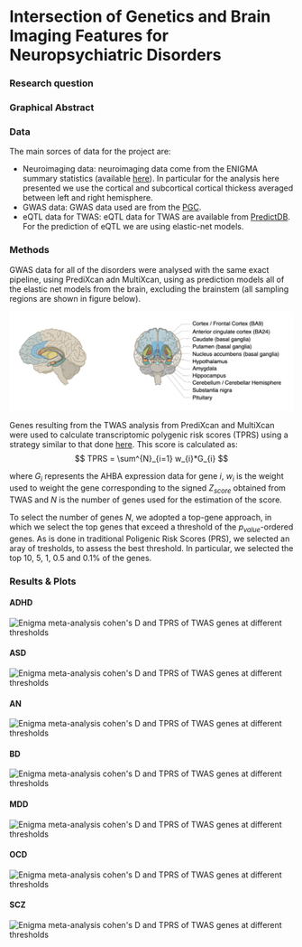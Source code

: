 # Intersection of Genetics and Brain Imaging Features for Neuropsychiatric Disorders

### Research question

### Graphical Abstract

### Data

The main sorces of data for the project are:

- Neuroimaging data: neuroimaging data come from the ENIGMA summary statistics (available [here](https://enigma.ini.usc.edu/research/download-enigma-gwas-results/)). In particular for the analysis here presented we use the cortical and subcortical cortical thickess averaged between left and right hemisphere.
- GWAS data: GWAS data used are from the [PGC](https://pgc.unc.edu/).
- eQTL data for TWAS: eQTL data for TWAS are available from [PredictDB](https://predictdb.org/). For the prediction of eQTL we are using elastic-net models.

### Methods

GWAS data for all of the disorders were analysed with the same exact pipeline, using PrediXcan adn MultiXcan, using as prediction models all of the elastic net models from the brain, excluding the brainstem (all sampling regions are shown in figure below).

![Sampling sites of the GTEx material used for the prediction models](./figures/sampling_GTEx.png)

Genes resulting from the TWAS analysis from PrediXcan and MultiXcan were used to calculate transcriptomic polygenic risk scores (TPRS) using a strategy similar to that done [here](https://genomebiology.biomedcentral.com/articles/10.1186/s13059-021-02591-w). This score is calculated as:
$$ TPRS = \sum^{N}_{i=1} w_{i}*G_{i} $$

where $G_{i}$ represents the AHBA expression data for gene $i$, $w_{i}$ is the weight used to weight the gene corresponding to the signed $Z_{score}$ obtained from TWAS and $N$ is the number of genes used for the estimation of the score.

To select the number of genes $N$, we adopted a top-gene approach, in which we select the top genes that exceed a threshold of the $p_{value}$-ordered genes. As is done in traditional Poligenic Risk Scores (PRS), we selected an aray of tresholds, to assess the best threshold. In particular, we selected the top $10$, $5$, $1$, $0.5$ and $0.1\%$ of the genes.

### Results & Plots

#### ADHD

![Enigma meta-analysis cohen's D and TPRS of TWAS genes at different thresholds](./figures/ADHD_brains.png)

#### ASD

![Enigma meta-analysis cohen's D and TPRS of TWAS genes at different thresholds](./figures/ASD_brains.png)

#### AN

![Enigma meta-analysis cohen's D and TPRS of TWAS genes at different thresholds](./figures/AN_brains.png)

#### BD

![Enigma meta-analysis cohen's D and TPRS of TWAS genes at different thresholds](./figures/BD_brains.png)

#### MDD

![Enigma meta-analysis cohen's D and TPRS of TWAS genes at different thresholds](./figures/MDD_brains.png)

#### OCD

![Enigma meta-analysis cohen's D and TPRS of TWAS genes at different thresholds](./figures/OCD_brains.png)

#### SCZ

![Enigma meta-analysis cohen's D and TPRS of TWAS genes at different thresholds](./figures/SCZ_brains.png)
